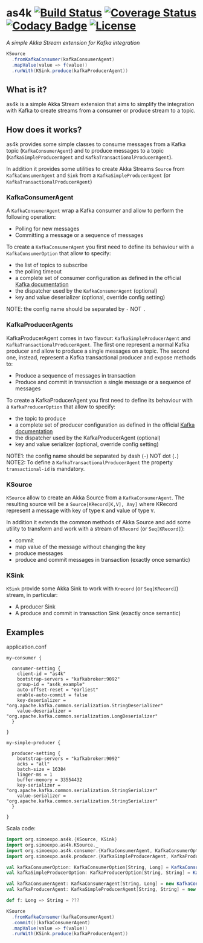 # as4k [![Build Status](https://travis-ci.org/simoexpo/as4k.svg?branch=master)](https://travis-ci.org/simoexpo/as4k?branch=master) [![Coverage Status](https://coveralls.io/repos/github/simoexpo/as4k/badge.svg?branch=master)](https://coveralls.io/github/simoexpo/as4k?branch=master) [![Codacy Badge](https://api.codacy.com/project/badge/Grade/0133d3b34661447d9f6b4b38983ee5e7)](https://www.codacy.com/app/simoexpo/as4k?utm_source=github.com&amp;utm_medium=referral&amp;utm_content=simoexpo/as4k&amp;utm_campaign=Badge_Grade) [![License](https://img.shields.io/badge/License-Apache%202.0-blue.svg)](https://raw.githubusercontent.com/simoexpo/as4k/master/LICENSE.txt)

*A simple Akka Stream extension for Kafka integration*

```scala
KSource
  .fromKafkaConsumer(kafkaConsumerAgent)
  .mapValue(value => f(value))
  .runWith(KSink.produce(kafkaProducerAgent))
```

## What is it?

as4k is a simple Akka Stream extension that aims to simplify the integration with Kafka to create streams from a consumer or produce stream to a topic.

## How does it works?

as4k provides some simple classes to consume messages from a Kafka topic (`KafkaConsumerAgent`) and to produce messages to a topic (`KafkaSimpleProducerAgent` and `KafkaTransactionalProducerAgent`).

In addition it provides some utilities to create Akka Streams `Source` from `KafkaConsumerAgent` and `Sink` from a `KafkaSimpleProducerAgent` (or `KafkaTransactionalProducerAgent`)

### KafkaConsumerAgent

A `KafkaConsumerAgent` wrap a Kafka consumer and allow to perform the following operation:
+ Polling for new messages
+ Committing a message or a sequence of messages

To create a `KafkaConsumerAgent` you first need to define its behaviour with a `KafkaConsumerOption` that allow to specify:
+ the list of topics to subscribe
+ the polling timeout
+ a complete set of consumer configuration as defined in the official [Kafka documentation](https://kafka.apache.org/documentation/#consumerconfigs)
+ the dispatcher used by the `KafkaConsumerAgent` (optional)
+ key and value deserializer (optional, override config setting)

NOTE: the config name should be separated by `-` NOT `.`

### KafkaProducerAgents

KafkaProducerAgent comes in two flavour: `KafkaSimpleProducerAgent` and `KafkaTransactionalProducerAgent`.
The first one represent a normal Kafka producer and allow to produce a single messages on a topic.
The second one, instead, represent a Kafka transactional producer and expose methods to:
+ Produce a sequence of messages in transaction
+ Produce and commit in transaction a single message or a sequence of messages

To create a KafkaProducerAgent you first need to define its behaviour with a `KafkaProducerOption` that allow to specify:
+ the topic to produce
+ a complete set of producer configuration as defined in the official [Kafka documentation](https://kafka.apache.org/documentation/#producerconfigs)
+ the dispatcher used by the KafkaProducerAgent (optional)
+ key and value serializer (optional, override config setting)

NOTE1: the config name should be separated by dash (`-`) NOT dot (`.`)  
NOTE2: To define a `KafkaTransactionalProducerAgent` the property `transactional-id` is mandatory.

### KSource

`KSource` allow to create an Akka Source from a `KafkaConsumerAgent`.
The resulting source will be a `Source[KRecord[K,V], Any]` where KRecord represent a message with key of type `K` and value of type `V`.

In addition it extends the common methods of Akka Source and add some utility to transform and work with a stream of `KRecord` (or `Seq[KRecord]`):
+ commit
+ map value of the message without changing the key
+ produce messages
+ produce and commit messages in transaction (exactly once semantic)

### KSink

`KSink` provide some Akka Sink to work with `Krecord` (or `Seq[KRecord]`) stream, in particular:
+ A producer Sink
+ A produce and commit in transaction Sink (exactly once semantic)

## Examples

application.conf
```
my-consumer {

  consumer-setting {
    client-id = "as4k"
    bootstrap-servers = "kafkabroker:9092"
    group-id = "as4k_example"
    auto-offset-reset = "earliest"
    enable-auto-commit = false
    key-deserializer = "org.apache.kafka.common.serialization.StringDeserializer"
    value-deserializer = "org.apache.kafka.common.serialization.LongDeserializer"
  }

}

my-simple-producer {

  producer-setting {
    bootstrap-servers = "kafkabroker:9092"
    acks = "all"
    batch-size = 16384
    linger-ms = 1
    buffer-memory = 33554432
    key-serializer = "org.apache.kafka.common.serialization.StringSerializer"
    value-serializer = "org.apache.kafka.common.serialization.StringSerializer"
  }

}
```
Scala code:
```scala
import org.simoexpo.as4k.{KSource, KSink}
import org.simoexpo.as4k.KSource._
import org.simoexpo.as4k.consumer.{KafkaConsumerAgent, KafkaConsumerOption}
import org.simoexpo.as4k.producer.{KafkaSimpleProducerAgent, KafkaProducerOption}

val kafkaConsumerOption: KafkaConsumerOption[String, Long] = KafkaConsumerOption(Seq("in-topic"), "my-consumer")
val kafkaSimpleProducerOption: KafkaProducerOption[String, String] = KafkaProducerOption("out-topic", "my-simple-producer")

val kafkaConsumerAgent: KafkaConsumerAgent[String, Long] = new KafkaConsumerAgent(kafkaConsumerOption)
val kafkaProducerAgent: KafkaSimpleProducerAgent[String, String] = new KafkaSimpleProducerAgent(kafkaSimpleProducerOption)

def f: Long => String = ???

KSource
  .fromKafkaConsumer(kafkaConsumerAgent)
  .commit()(kafkaConsumerAgent)
  .mapValue(value => f(value))
  .runWith(KSink.produce(kafkaProducerAgent))
```
